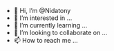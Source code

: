 - 👋 Hi, I’m @Nidatony
- 👀 I’m interested in ...
- 🌱 I’m currently learning ...
- 💞️ I’m looking to collaborate on ...
- 📫 How to reach me ...

<!---
Nidatony/Nidatony is a ✨ special ✨ repository because its `README.md` (this file) appears on your GitHub profile.
You can click the Preview link to take a look at your changes.
--->
